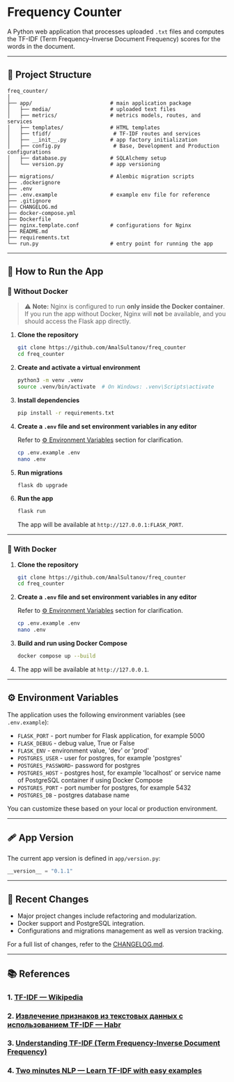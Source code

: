 # Frequency Counter

A Python web application that processes uploaded `.txt` files and computes the  TF-IDF (Term Frequency–Inverse Document Frequency) scores for the words in the  document.

---

## 📁 Project Structure

```
freq_counter/
│
├── app/                         # main application package
│   ├── media/                   # uploaded text files
│   ├── metrics/                 # metrics models, routes, and services
│   ├── templates/               # HTML templates
│   ├── tfidf/                    # TF-IDF routes and services
│   ├── __init__.py              # app factory initialization
│   ├── config.py                 # Base, Development and Production configurations
│   ├── database.py              # SQLAlchemy setup
│   └── version.py               # app versioning
│
├── migrations/                  # Alembic migration scripts
├── .dockerignore                
├── .env                         
├── .env.example                 # example env file for reference
├── .gitignore                   
├── CHANGELOG.md                 
├── docker-compose.yml           
├── Dockerfile                    
├── nginx.template.conf          # configurations for Nginx       
├── README.md                    
├── requirements.txt             
└── run.py                       # entry point for running the app
```

---

## 🚀 How to Run the App

### 🔧 Without Docker 
> ⚠️ **Note:** Nginx is configured to run **only inside the Docker container**.  
> If you run the app without Docker, Nginx will **not** be available, and you should access the Flask app directly.

1. **Clone the repository**

   ```bash
   git clone https://github.com/AmalSultanov/freq_counter
   cd freq_counter
   ```

2. **Create and activate a virtual environment**

   ```bash
   python3 -m venv .venv
   source .venv/bin/activate  # On Windows: .venv\Scripts\activate
   ```

3. **Install dependencies**

   ```bash
   pip install -r requirements.txt
   ```

4. **Create a `.env` file and set environment variables in any editor**

   Refer to  [⚙️ Environment Variables](#%EF%B8%8F-environment-variables) section for  clarification.

   ```bash
   cp .env.example .env
   nano .env
   ```

5. **Run migrations**

   ```bash
   flask db upgrade
   ```

6. **Run the app**

   ```bash
   flask run
   ```
   The app will be available at `http://127.0.0.1:FLASK_PORT`.
---

### 🐳 With Docker

1. **Clone the repository**

   ```bash
   git clone https://github.com/AmalSultanov/freq_counter
   cd freq_counter
   ```

2. **Create a `.env` file and set environment variables in any editor**

   Refer to  [⚙️ Environment Variables](#%EF%B8%8F-environment-variables) section for  clarification.

   ```bash
   cp .env.example .env
   nano .env
   ```

3. **Build and run using Docker Compose**

   ```bash
   docker compose up --build
   ```

4. The app will be available at `http://127.0.0.1`.

---

## ⚙️ Environment Variables

The application uses the following environment variables (see `.env.example`):

* `FLASK_PORT` - port number for Flask application, for example 5000
* `FLASK_DEBUG` - debug value, True or False
* `FLASK_ENV` - environment value, 'dev' or 'prod'
* `POSTGRES_USER` - user for postgres, for example 'postgres'
* `POSTGRES_PASSWORD`- password for postgres
* `POSTGRES_HOST` - postgres host, for example 'localhost' or service name of PostgreSQL container if using Docker Compose
* `POSTGRES_PORT` - port number for postgres, for example 5432
* `POSTGRES_DB` - postgres database name

You can customize these based on your local or production environment.

---

## 🩹 App Version

The current app version is defined in `app/version.py`:

```python
__version__ = "0.1.1"
```

---

## 📓 Recent Changes

* Major project changes include refactoring and modularization.
* Docker support and PostgreSQL integration.
* Configurations and migrations management as well as version tracking.

For a full list of changes, refer to the [CHANGELOG.md](./CHANGELOG.md).

---

## 📚 References

### 1. [TF-IDF — Wikipedia](https://ru.wikipedia.org/wiki/TF-IDF)

### 2. [Извлечение признаков из текстовых данных с использованием TF-IDF — Habr](https://habr.com/ru/companies/otus/articles/755772/)

### 3. [Understanding TF-IDF (Term Frequency-Inverse Document Frequency)](https://www.geeksforgeeks.org/understanding-tf-idf-term-frequency-inverse-document-frequency/)

### 4. [Two minutes NLP — Learn TF-IDF with easy examples](https://medium.com/nlplanet/two-minutes-nlp-learn-tf-idf-with-easy-examples-7c15957b4cb3)